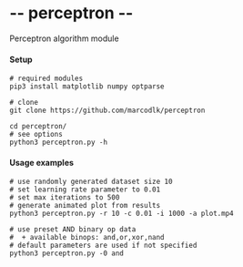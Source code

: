 # -- perceptron -- 
Perceptron algorithm module

#### Setup
```
# required modules
pip3 install matplotlib numpy optparse

# clone
git clone https://github.com/marcodlk/perceptron

cd perceptron/
# see options
python3 perceptron.py -h
```

#### Usage examples
```
# use randomly generated dataset size 10
# set learning rate parameter to 0.01
# set max iterations to 500
# generate animated plot from results
python3 perceptron.py -r 10 -c 0.01 -i 1000 -a plot.mp4

# use preset AND binary op data
#  + available binops: and,or,xor,nand
# default parameters are used if not specified
python3 perceptron.py -0 and
```

